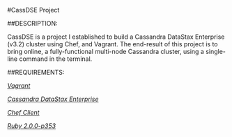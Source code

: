 #CassDSE Project


##DESCRIPTION:

CassDSE is a project I established to build a Cassandra DataStax Enterprise (v3.2) cluster using Chef, and Vagrant. The end-result of this project is to bring online, a fully-functional multi-node Cassandra cluster, using a single-line command in the terminal.


##REQUIREMENTS:

[*Vagrant*](http://www.vagrantup.com/downloads.html)

[*Cassandra DataStax Enterprise*](http://www.datastax.com/download)

[*Chef Client*](http://www.getchef.com/chef/install/)

[*Ruby 2.0.0-p353*](http://rubyinstaller.org/downloads/)







